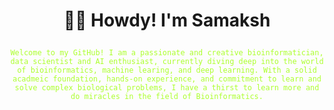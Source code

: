 # <p align="center">👋🏼 Howdy! I'm Samaksh</p>
<p align="center"><code style="color : greenyellow;">Welcome to my GitHub! I am a passionate and creative bioinformatician, data scientist and AI enthusiast, currently diving deep into the world of bioinformatics, machine learing, and deep learning. With a solid acadmeic foundation, hands-on experience, and commitment to learn and solve complex biological problems, I have a thirst to learn more and do miracles in the field of Bioinformatics.</code></p>

